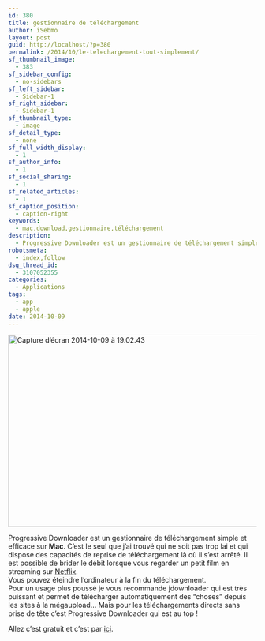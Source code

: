 ```yaml
---
id: 380
title: gestionnaire de téléchargement
author: iSebmo
layout: post
guid: http://localhost/?p=380
permalink: /2014/10/le-telechargement-tout-simplement/
sf_thumbnail_image:
  - 383
sf_sidebar_config:
  - no-sidebars
sf_left_sidebar:
  - Sidebar-1
sf_right_sidebar:
  - Sidebar-1
sf_thumbnail_type:
  - image
sf_detail_type:
  - none
sf_full_width_display:
  - 1
sf_author_info:
  - 1
sf_social_sharing:
  - 1
sf_related_articles:
  - 1
sf_caption_position:
  - caption-right
keywords:
  - mac,download,gestionnaire,téléchargement
description:
  - Progressive Downloader est un gestionnaire de téléchargement simple et efficace sur Mac
robotsmeta:
  - index,follow
dsq_thread_id:
  - 3107052355
categories:
  - Applications
tags:
  - app
  - apple
date: 2014-10-09
---
```

[<img class="alignleft size-large wp-image-382" src="https://s3.eu-central-1.amazonaws.com/tfada/Capture-d’écran-2014-10-09-à-19.02.43-1024x424.png" alt="Capture d’écran 2014-10-09 à 19.02.43" width="940" height="389" />][1]

Progressive Downloader est un gestionnaire de téléchargement simple et efficace sur **Mac**. C’est le seul que j’ai trouvé qui ne soit pas trop lai et qui dispose des capacités de reprise de téléchargement là où il s’est arrêté. Il est possible de brider le débit lorsque vous regarder un petit film en streaming sur [Netflix][2].  
Vous pouvez éteindre l’ordinateur à la fin du téléchargement.  
Pour un usage plus poussé je vous recommande jdownloader qui est très puissant et permet de télécharger automatiquement des “choses” depuis les sites à la mégaupload… Mais pour les téléchargements directs sans prise de tête c’est Progressive Downloader qui est au top !

Allez c’est gratuit et c’est par [ici][3].

 [1]: https://s3.eu-central-1.amazonaws.com/tfada/Capture-d’écran-2014-10-09-à-19.02.43.png
 [2]: https://www2.netflix.com/?locale=fr-FR
 [3]: http://www.macpsd.net